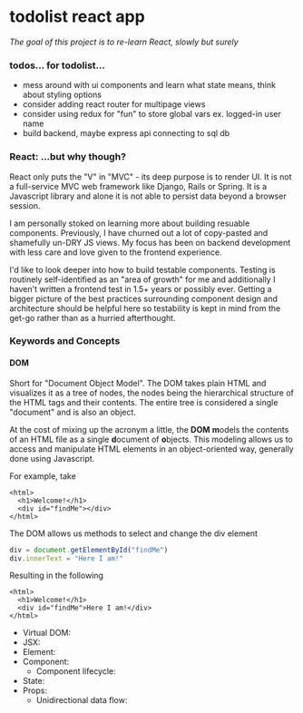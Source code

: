 # todolist react app
_The goal of this project is to re-learn React, slowly but surely_

### todos... for todolist...
* mess around with ui components and learn what state means, think about styling options
* consider adding react router for multipage views
* consider using redux for "fun" to store global vars ex. logged-in user name 
* build backend, maybe express api connecting to sql db 

### React: ...but why though?
React only puts the "V" in "MVC" - its deep purpose is to render UI. It is not a full-service MVC web framework like Django, Rails or Spring. It is a Javascript library and alone it is not able to persist data beyond a browser session. 

I am personally stoked on learning more about building resuable components. Previously, I have churned out a lot of copy-pasted and shamefully un-DRY JS views. My focus has been on backend development with less care and love given to the frontend experience.

I'd like to look deeper into how to build testable components. Testing is routinely self-identified as an "area of growth" for me and additionally I haven't written a frontend test in 1.5+ years or possibly ever. Getting a bigger picture of the best practices surrounding component design and architecture should be helpful here so testability is kept in mind from the get-go rather than as a hurried afterthought. 

### Keywords and Concepts
#### DOM
Short for "Document Object Model". The DOM takes plain HTML and visualizes it as a tree of nodes, the nodes being the hierarchical structure of the HTML tags and their contents. The entire tree is considered a single "document" and is also an object.

At the cost of mixing up the acronym a little, the **DOM** **m**odels the contents of an HTML file as a single **d**ocument of **o**bjects. This modeling allows us to access and manipulate HTML elements in an object-oriented way, generally done using Javascript.

For example, take
```
<html>
  <h1>Welcome!</h1>
  <div id="findMe"></div>
</html>
```

The DOM allows us methods to select and change the div element
```javascript
div = document.getElementById("findMe")
div.innerText = "Here I am!"
```

Resulting in the following
```
<html>
  <h1>Welcome!</h1>
  <div id="findMe">Here I am!</div>
</html>
```

* Virtual DOM: 
* JSX:
* Element:
* Component:
  * Component lifecycle:
* State:  
* Props: 
  * Unidirectional data flow:

